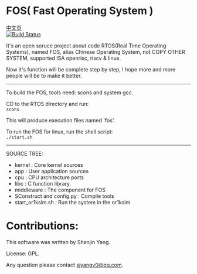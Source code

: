 FOS( Fast Operating System )
==========

[中文页](README_zh.md)  
[![Build Status](https://secure.travis-ci.org/php/php-src.png?branch=master)](https://travis-ci.org/dreamflyforever/fos)

It's an open soruce project about code RTOS(Real Time Operating Systems), named FOS, alias Chinese Operating System, not COPY OTHER SYSTEM, supported ISA openrisc, riscv & linux.

Now it's function will be complete step by step, I hope more and more people will be to make it better.

---------------------------------------------------------------------------

To build the FOS, tools need: scons and system gcc.  

CD to the RTOS directory and run:  
`scons`

This will produce execution files named 'fos'.  

To run the FOS for linux, run the shell script:  
`./start.sh`

---------------------------------------------------------------------------

SOURCE TREE:

 * kernel                   :      Core kernel sources
 * app                      :      User application sources
 * cpu                      :      CPU architecture ports
 * libc                     :      C function library.
 * middleware               :      The component for FOS
 * SConstruct and config.py :      Compile tools
 * start_or1ksim.sh         :      Run the system in the or1ksim

Contributions:
==============
This software was written by Shanjin Yang. 

License: GPL. 

Any question please contact <sjyangv0@qq.com>.
